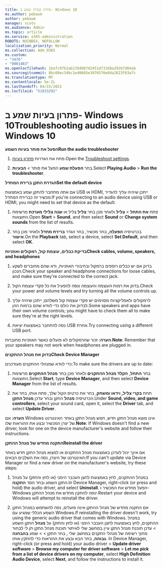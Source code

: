```yaml
---
title: פתרון בעיות שמע ב- Windows 10
ms.author: pebaum
author: pebaum
manager: scotv
ms.audience: Admin
ms.topic: article
ms.service: o365-administration
ROBOTS: NOINDEX, NOFOLLOW
localization_priority: Normal
ms.collection: Adm_O365
ms.custom:
- "3476"
- "9001463"
ms.openlocfilehash: 1bafc97b2ab1394087d2451d73168a29267d64ab
ms.sourcegitcommit: 8bc60ec34bc1e40685e3976576e04a2623f63a7c
ms.translationtype: MT
ms.contentlocale: he-IL
ms.lasthandoff: 04/15/2021
ms.locfileid: "51833292"
---
```

# <a name="troubleshooting-audio-issues-in-windows-10"></a><span data-ttu-id="2a85b-102">פתרון בעיות שמע ב- Windows 10</span><span class="sxs-lookup"><span data-stu-id="2a85b-102">Troubleshooting audio issues in Windows 10</span></span>

<span data-ttu-id="2a85b-103">**הפעל את פותר בעיות השמע**</span><span class="sxs-lookup"><span data-stu-id="2a85b-103">**Run the audio troubleshooter**</span></span>

1.  <span data-ttu-id="2a85b-104">פתח את הגדרות [פתרון בעיות](ms-settings:troubleshoot).</span><span class="sxs-lookup"><span data-stu-id="2a85b-104">Open the [Troubleshoot settings](ms-settings:troubleshoot).</span></span>

2.  <span data-ttu-id="2a85b-105">בחר **הפעלת שמע** הפעל את פותר  >  **הבעיות**.</span><span class="sxs-lookup"><span data-stu-id="2a85b-105">Select **Playing Audio** > **Run the troubleshooter**.</span></span>

<span data-ttu-id="2a85b-106">**הגדרת התקן ברירת המחדל**</span><span class="sxs-lookup"><span data-stu-id="2a85b-106">**Set the default device**</span></span>

<span data-ttu-id="2a85b-107">אם אתה מתחבר להתקן שמע באמצעות USB או HDMI, ייתכן שיהיה עליך להגדיר מכשיר זה כברירת המחדל:</span><span class="sxs-lookup"><span data-stu-id="2a85b-107">If you're connecting to an audio device using USB or HDMI, you might need to set that device as the default:</span></span>

1. <span data-ttu-id="2a85b-108">פתח **את התחל**  >  **צליל** ולאחר מכן בחר **צליל** צליל או **שנה צלילי מערכת** מרשימת התוצאות.</span><span class="sxs-lookup"><span data-stu-id="2a85b-108">Open **Start** > **Sound**, and then select **Sound** or **Change system sounds** from the list of results.</span></span>

2.  <span data-ttu-id="2a85b-109">בכרטיסיה **הפעלה,** בחר מכשיר, בחר הגדר **ברירת מחדל** ולאחר מכן בחר **אישור**.</span><span class="sxs-lookup"><span data-stu-id="2a85b-109">On the **Playback** tab, select a device, select **Set Default**, and then select **OK**.</span></span>

<span data-ttu-id="2a85b-110">**בדיקת כבלים, עוצמת קול, רמקולים ואוזניות**</span><span class="sxs-lookup"><span data-stu-id="2a85b-110">**Check cables, volume, speakers, and headphones**</span></span>

1. <span data-ttu-id="2a85b-111">בדוק אם יש כבלים רופפים ברמקול ובחיבורי האוזניות, ודא שהם מחוברים לשקע הנכון.</span><span class="sxs-lookup"><span data-stu-id="2a85b-111">Check your speaker and headphone connections for loose cables, and make sure they're connected to the correct jack.</span></span>

2. <span data-ttu-id="2a85b-112">בדוק את רמות העוצמה והעוצמה ונסה להפעיל את כל פקדי עוצמת הקול.</span><span class="sxs-lookup"><span data-stu-id="2a85b-112">Check your power and volume levels and try turning all the volume controls up.</span></span>

3. <span data-ttu-id="2a85b-113">לרמקולים ולאפליקציות מסוימים יש פקדי עוצמת קול משלהם; ייתכן שיהיה עליך לבדוק את כולם כדי לוודא שהם ברמות ההן.</span><span class="sxs-lookup"><span data-stu-id="2a85b-113">Some speakers and apps have their own volume controls; you might have to check them all to make sure they're at the right levels.</span></span>

4. <span data-ttu-id="2a85b-114">נסה להתחבר באמצעות יציאת USB אחרת.</span><span class="sxs-lookup"><span data-stu-id="2a85b-114">Try connecting using a different USB port.</span></span>

<span data-ttu-id="2a85b-115">**הערה:** זכור שהרמקולים לא פועלים כאשר האוזניות מחוברות.</span><span class="sxs-lookup"><span data-stu-id="2a85b-115">**Note**: Remember that your speakers may not work when headphones are plugged in.</span></span>

<span data-ttu-id="2a85b-116">**בדוק את מנהל ההתקנים**</span><span class="sxs-lookup"><span data-stu-id="2a85b-116">**Check Device Manager**</span></span>

<span data-ttu-id="2a85b-117">כדי לוודא שמנהלי ההתקנים מעודכנים:</span><span class="sxs-lookup"><span data-stu-id="2a85b-117">To make sure the drivers are up to date:</span></span>

1. <span data-ttu-id="2a85b-118">בחר **התחל**, **הקלד מנהל ההתקנים** ולאחר מכן בחר **מנהל ההתקנים** מרשימת התוצאות.</span><span class="sxs-lookup"><span data-stu-id="2a85b-118">Select **Start**, type **Device Manager**, and then select **Device Manager** from the list of results.</span></span>

2. <span data-ttu-id="2a85b-119">תחת **בקרי צליל, וידאו ומשחק**, בחר את כרטיס הקול שלך, פתח אותו, בחר את הכרטיסיה **מנהל** התקן ובחר עדכן **מנהל התקן**.</span><span class="sxs-lookup"><span data-stu-id="2a85b-119">Under **Sound, video, and game controllers**, select your sound card, open it, select the **Driver** tab, and select **Update Driver**.</span></span>

<span data-ttu-id="2a85b-120">**הערה:** אם Windows אינו מוצא מנהל התקן חדש, חפש מנהל התקן באתר האינטרנט של יצרן המכשיר ובצע את ההוראות שלו.</span><span class="sxs-lookup"><span data-stu-id="2a85b-120">**Note**: If Windows doesn't find a new driver, look for one on the device manufacturer's website and follow their instructions.</span></span>

<span data-ttu-id="2a85b-121">**התקנה מחדש של מנהל ההתקן**</span><span class="sxs-lookup"><span data-stu-id="2a85b-121">**Reinstall the driver**</span></span>

<span data-ttu-id="2a85b-122">אם אינך יכול לעדכן באמצעות מנהל ההתקנים או למצוא מנהל התקן חדש באתר האינטרנט של היצרן, נסה את השלבים הבאים:</span><span class="sxs-lookup"><span data-stu-id="2a85b-122">If you can't update via Device Manager or find a new driver on the manufacturer's website, try these steps:</span></span>

1. <span data-ttu-id="2a85b-123">במנהל ההתקנים, לחץ באמצעות לחצן העכבר הימני (או לחץ והחזק) על מנהל התקן השמע ובחר הסר **התקנה**.</span><span class="sxs-lookup"><span data-stu-id="2a85b-123">In Device Manager, right-click (or press and hold) the audio driver, and select **Uninstall**.</span></span> <span data-ttu-id="2a85b-124">הפעל מחדש את המכשיר ו- Windows ינסה להתקין מחדש את מנהל ההתקן.</span><span class="sxs-lookup"><span data-stu-id="2a85b-124">Restart your device and Windows will attempt to reinstall the driver.</span></span>

2. <span data-ttu-id="2a85b-125">אם התקנה מחדש של מנהל ההתקן אינה פועלים, נסה להשתמש במנהל התקן השמע הכללי שמגיע עם Windows.</span><span class="sxs-lookup"><span data-stu-id="2a85b-125">If reinstalling the driver doesn't work, try using the generic audio driver that comes with Windows.</span></span> <span data-ttu-id="2a85b-126">במנהל ההתקנים, לחץ באמצעות לחצן העכבר הימני (או לחץ והחזק) על **מנהל** התקן השמע > עדכן תוכנת מנהל התקן עיין במחשב שלי לאיתור תוכנת מנהל התקן תן לי לבחור מתוך רשימה של מנהלי התקנים במחשב שלי , בחר התקן  >    >  שמע **בהבחנה גבוהה**, בחר הבא ובצע את ההוראות כדי להתקין אותו. </span><span class="sxs-lookup"><span data-stu-id="2a85b-126">In Device Manager, right-click (or press and hold) your audio driver > **Update driver software** > **Browse my computer for driver software** > **Let me pick from a list of device drivers on my computer**, select **High Definition Audio Device**, select **Next**, and follow the instructions to install it.</span></span>
